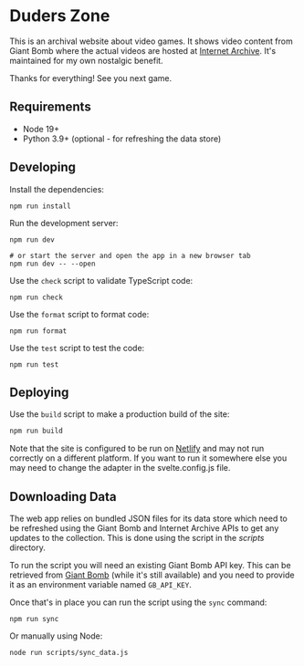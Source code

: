 # Duders Zone

This is an archival website about video games. It shows video content from Giant
Bomb where the actual videos are hosted at
[Internet Archive](https://archive.org/details/giant-bomb-archive). It's
maintained for my own nostalgic benefit.

Thanks for everything! See you next game.

## Requirements

-   Node 19+
-   Python 3.9+ (optional - for refreshing the data store)

## Developing

Install the dependencies:

```shell
npm run install
```

Run the development server:

```shell
npm run dev

# or start the server and open the app in a new browser tab
npm run dev -- --open
```

Use the `check` script to validate TypeScript code:

```shell
npm run check
```

Use the `format` script to format code:

```shell
npm run format
```

Use the `test` script to test the code:

```shell
npm run test
```

## Deploying

Use the `build` script to make a production build of the site:

```bash
npm run build
```

Note that the site is configured to be run on [Netlify](https://netlify.com/)
and may not run correctly on a different platform. If you want to run it
somewhere else you may need to change the adapter in the svelte.config.js file.

## Downloading Data

The web app relies on bundled JSON files for its data store which need to be
refreshed using the Giant Bomb and Internet Archive APIs to get any updates to
the collection. This is done using the script in the _scripts_ directory.

To run the script you will need an existing Giant Bomb API key. This can
be retrieved from [Giant Bomb](https://www.giantbomb.com/api/) (while it's still
available) and you need to provide it as an environment variable named
`GB_API_KEY`.

Once that's in place you can run the script using the `sync` command:

```shell
npm run sync
```

Or manually using Node:

```shell
node run scripts/sync_data.js
```

